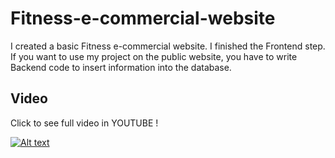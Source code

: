 # Fitness-e-commercial-website
I created a basic Fitness e-commercial website. I finished the Frontend step. If you want to use my project on the public website, you have to write Backend code to insert information into the database.
## Video
Click to see full video in YOUTUBE !

[![Alt text](https://img.youtube.com/vi/TW6j7rOsy7c/0.jpg)](https://www.youtube.com/watch?v=TW6j7rOsy7c)






